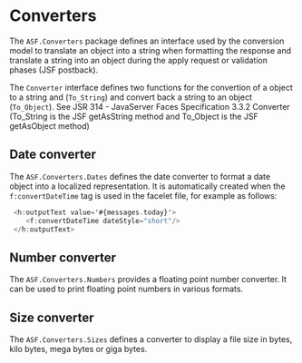 # Converters
The `ASF.Converters` package defines an interface used by the conversion model
to translate an object into a string when formatting the response and translate
a string into an object during the apply request or validation phases (JSF postback).

The `Converter` interface defines two functions for the convertion of a object
to a string and (`To_String`) and convert back a string to an object (`To_Object`).
See JSR 314 - JavaServer Faces Specification 3.3.2 Converter
(To_String is the JSF getAsString method and To_Object is the JSF getAsObject method)

## Date converter
The `ASF.Converters.Dates` defines the date converter to format a date object
into a localized representation.  It is automatically created when the
`f:convertDateTime` tag is used in the facelet file, for example as follows:

```Ada
 <h:outputText value='#{messages.today}'>
    <f:convertDateTime dateStyle="short"/>
 </h:outputText>
```

## Number converter
The `ASF.Converters.Numbers` provides a floating point number converter.
It can be used to print floating point numbers in various formats.

## Size converter
The `ASF.Converters.Sizes` defines a converter to display a file size in bytes,
kilo bytes, mega bytes or giga bytes.

